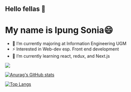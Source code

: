 ## Hello fellas 👋
# My name is Ipung Sonia😄

- 🔭 I’m currently majoring at Information Engineering UGM
- ⚡ Interested in Web-dev esp. Front end development
- 🌱 I’m currently learning react, redux, and Next.js

![](https://komarev.com/ghpvc/?username=your-github-ipungsonia)

[![Anurag's GitHub stats](https://github-readme-stats.vercel.app/api?username=ipungsonia)](https://github.com/ipungsonia/github-readme-stats)

[![Top Langs](https://github-readme-stats.vercel.app/api/top-langs/?username=ipungsonia)](https://github.com/ipungsonia/github-readme-stats)

<!--
**ipungsonia/ipungsonia** is a ✨ _special_ ✨ repository because its `README.md` (this file) appears on your GitHub profile.

Here are some ideas to get you started:

- 🔭 I’m currently working on ...
- 🌱 I’m currently learning ...
- 👯 I’m looking to collaborate on ...
- 🤔 I’m looking for help with ...
- 💬 Ask me about ...
- 📫 How to reach me: ...
- 😄 Pronouns: ...
- ⚡ Fun fact: ...
-->
